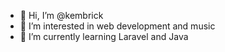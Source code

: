 - 👋 Hi, I’m @kembrick
- 👀 I’m interested in web development and music
- 🌱 I’m currently learning Laravel and Java

<!---
kembrick/kembrick is a ✨ special ✨ repository 
- 💞️ I’m looking to collaborate on ...
- 📫 How to reach me ...
--->
